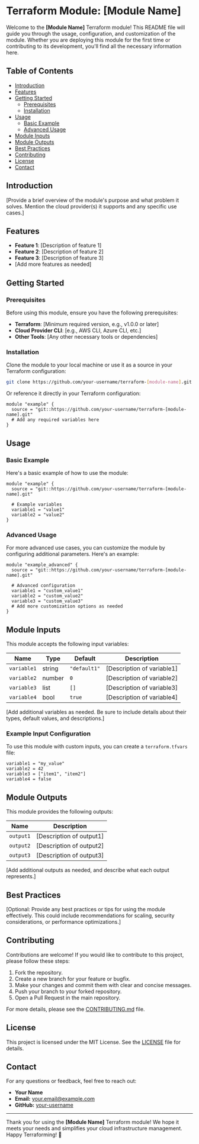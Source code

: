 # Terraform Module: [Module Name]

Welcome to the **[Module Name]** Terraform module! This README file will guide you through the usage, configuration, and customization of the module. Whether you are deploying this module for the first time or contributing to its development, you'll find all the necessary information here.

## Table of Contents

- [Introduction](#introduction)
- [Features](#features)
- [Getting Started](#getting-started)
  - [Prerequisites](#prerequisites)
  - [Installation](#installation)
- [Usage](#usage)
  - [Basic Example](#basic-example)
  - [Advanced Usage](#advanced-usage)
- [Module Inputs](#module-inputs)
- [Module Outputs](#module-outputs)
- [Best Practices](#best-practices)
- [Contributing](#contributing)
- [License](#license)
- [Contact](#contact)

## Introduction

[Provide a brief overview of the module's purpose and what problem it solves. Mention the cloud provider(s) it supports and any specific use cases.]

## Features

- **Feature 1**: [Description of feature 1]
- **Feature 2**: [Description of feature 2]
- **Feature 3**: [Description of feature 3]
- [Add more features as needed]

## Getting Started

### Prerequisites

Before using this module, ensure you have the following prerequisites:

- **Terraform**: [Minimum required version, e.g., v1.0.0 or later]
- **Cloud Provider CLI**: [e.g., AWS CLI, Azure CLI, etc.]
- **Other Tools**: [Any other necessary tools or dependencies]

### Installation

Clone the module to your local machine or use it as a source in your Terraform configuration:

```bash
git clone https://github.com/your-username/terraform-[module-name].git
```

Or reference it directly in your Terraform configuration:

```hcl
module "example" {
  source = "git::https://github.com/your-username/terraform-[module-name].git"
  # Add any required variables here
}
```

## Usage

### Basic Example

Here's a basic example of how to use the module:

```hcl
module "example" {
  source = "git::https://github.com/your-username/terraform-[module-name].git"
  
  # Example variables
  variable1 = "value1"
  variable2 = "value2"
}
```

### Advanced Usage

For more advanced use cases, you can customize the module by configuring additional parameters. Here's an example:

```hcl
module "example_advanced" {
  source = "git::https://github.com/your-username/terraform-[module-name].git"
  
  # Advanced configuration
  variable1 = "custom_value1"
  variable2 = "custom_value2"
  variable3 = "custom_value3"
  # Add more customization options as needed
}
```

## Module Inputs

This module accepts the following input variables:

| Name           | Type   | Default       | Description                                    |
| -------------- | ------ | ------------- | ---------------------------------------------- |
| `variable1`    | string | `"default1"`  | [Description of variable1]                     |
| `variable2`    | number | `0`           | [Description of variable2]                     |
| `variable3`    | list   | `[]`          | [Description of variable3]                     |
| `variable4`    | bool   | `true`        | [Description of variable4]                     |

[Add additional variables as needed. Be sure to include details about their types, default values, and descriptions.]

### Example Input Configuration

To use this module with custom inputs, you can create a `terraform.tfvars` file:

```hcl
variable1 = "my_value"
variable2 = 42
variable3 = ["item1", "item2"]
variable4 = false
```

## Module Outputs

This module provides the following outputs:

| Name           | Description                                    |
| -------------- | ---------------------------------------------- |
| `output1`      | [Description of output1]                       |
| `output2`      | [Description of output2]                       |
| `output3`      | [Description of output3]                       |

[Add additional outputs as needed, and describe what each output represents.]

## Best Practices

[Optional: Provide any best practices or tips for using the module effectively. This could include recommendations for scaling, security considerations, or performance optimizations.]

## Contributing

Contributions are welcome! If you would like to contribute to this project, please follow these steps:

1. Fork the repository.
2. Create a new branch for your feature or bugfix.
3. Make your changes and commit them with clear and concise messages.
4. Push your branch to your forked repository.
5. Open a Pull Request in the main repository.

For more details, please see the [CONTRIBUTING.md](CONTRIBUTING.md) file.

## License

This project is licensed under the MIT License. See the [LICENSE](LICENSE) file for details.

## Contact

For any questions or feedback, feel free to reach out:

- **Your Name**
- **Email:** your.email@example.com
- **GitHub:** [your-username](https://github.com/your-username)

---

Thank you for using the **[Module Name]** Terraform module! We hope it meets your needs and simplifies your cloud infrastructure management. Happy Terraforming! 🎉

